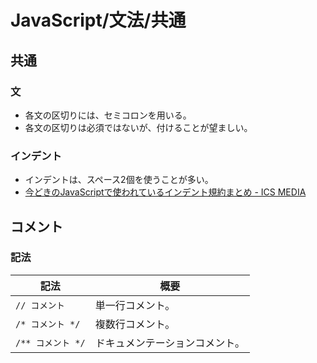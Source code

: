 # JavaScript/文法/共通

## 共通

### 文

- 各文の区切りには、セミコロンを用いる。
- 各文の区切りは必須ではないが、付けることが望ましい。

### インデント

- インデントは、スペース2個を使うことが多い。
- [今どきのJavaScriptで使われているインデント規約まとめ - ICS MEDIA](https://ics.media/entry/10234/)

## コメント

### 記法

| 記法              | 概要                           |
| ----------------- | ------------------------------ |
| `// コメント`     | 単一行コメント。               |
| `/* コメント */`  | 複数行コメント。               |
| `/** コメント */` | ドキュメンテーションコメント。 |
